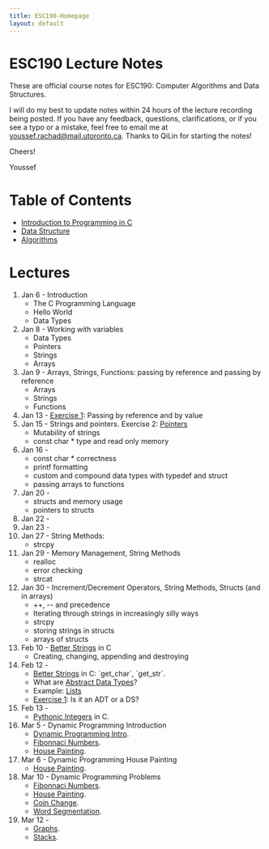 ```yaml
---
title: ESC190-Homepage
layout: default
---
```


# ESC190 Lecture Notes
These are official course notes for ESC190: Computer Algorithms and Data Structures.
<!--<br><br>-->



I will do my best to update notes within 24 hours of the lecture recording being posted. If you have any
feedback, questions, clarifications, or if you see a typo or a mistake, feel free to email me at <a
href="mailto:youssef.rachad@mail.utoronto.ca">youssef.rachad@mail.utoronto.ca</a>. Thanks to QiLin for
starting the notes!
<!--<br><br>-->



Cheers!

Youssef


# Table of Contents
- [Introduction to Programming in C](./topics/cprogramming.html)
- [Data Structure](./topics/datastructures.html)
- [Algorithms](./topics/algorithms.html)

# Lectures
<ol id="lecs">
  <li>Jan  6 - Introduction 
	  <ul>
		  <li>The C Programming Language</li>
		  <li>Hello World</li>
		  <li>Data Types</li>
	</ul>
  </li>
  <li>Jan  8 - Working with variables 
	  <ul>
		  <li>Data Types</li>
		  <li>Pointers</li>
		  <li>Strings</li>
		  <li>Arrays</li>
	  </ul>
  </li>
  <li>Jan  9 - Arrays, Strings, Functions: passing by reference and passing by reference
	  <ul>
		  <li>Arrays</li>
		  <li>Strings</li>
		  <li>Functions</li>
	  </ul>
  </li>
  <li>Jan 13 - <a href="{{ site.url }}{{ site.baseurl }}/topics/cprogramming/exercice.html">Exercise 1</a>: Passing by reference and by value</li>
  <li>Jan 15 - Strings and pointers. Exercise 2: <a href="https://www.cs.toronto.edu/~guerzhoy/190/pointers" target="blank_">Pointers</a>  
       <ul>
           <li>Mutability of strings</li>
           <li>const char * type and read only memory</li>
       </ul> 
  </li>
  <li>Jan 16 -
      <ul>
          <li>const char * correctness</li>
          <li>printf formatting</li>
          <li>custom and compound data types with typedef and struct</li>
          <li>passing arrays to functions</li>
      </ul>
  </li>
  <li>Jan 20 - 
      <ul>
          <li>structs and memory usage</li>
          <li>pointers to structs</li>
      </ul>
  </li>
  <li>Jan 22 - </li>
  <li>Jan 23 - </li>
  <li>Jan 27 - String Methods:
      <ul>
          <li>strcpy</li>
          <!--<li>??</li>-->
      </ul>
  <li>Jan 29 - Memory Management, String Methods
      <ul>
          <li>realloc</li>
          <li>error checking</li>
          <li>strcat</li>
      </ul>
  <li>Jan 30 - Increment/Decrement Operators, String Methods, Structs (and in arrays)
      <ul>
          <li> ++, -- and precedence</li>
          <li>Iterating through strings in increasingly silly ways</li>
          <li>strcpy</li>
          <!--<li>length of string??</li>-->
          <li>storing strings in structs</li>
          <li>arrays of structs</li>
      </ul>
  <li>Feb 10 - <a href="{{ site.baseurl }}{% link _topics/datastructures/betterstring.md %}">Better Strings</a> in C
      <ul>
          <li> Creating, changing, appending and destroying</li>
      </ul>
  <li>Feb 12 - 
      <ul>
          <li><a href="{{ site.baseurl }}{% link _topics/datastructures/betterstring.md %}">Better Strings</a> in C: `get_char`, `get_str`.</li>
          <li>What are <a href="{{ site.baseurl }}{% link _topics/datastructures/ADT.md %}">Abstract Data Types</a>?</li>
          <li>Example: <a href="{{ site.baseurl }}{% link _topics/datastructures/ADT.md %}">Lists</a></li>
          <li><a href="{{ site.url }}{{ site.baseurl }}/topics/cprogramming/exercice.html">Exercise 1</a>: Is it an ADT or a DS?</li>
      </ul>
  <li>Feb 13 - 
      <ul>
          <li><a href="{{ site.baseurl }}{% link _topics/datastructures/pyInteger.md %}">Pythonic Integers</a> in C.</li>
      </ul>
  <li>Mar 5 - Dynamic Programming Introduction
      <ul>
          <li><a href="{{ site.baseurl }}{% link _topics/algorithms/dynamicprogramming.md %}">Dynamic Programming Intro</a>.</li>
          <li><a href="{{ site.baseurl }}{% link _topics/algorithms/dynamicprogramming.md %}#memoising-fibonacci-numbers">Fibonnaci Numbers</a>.</li>
          <li><a href="{{ site.baseurl }}{% link _topics/algorithms/dynamicprogramming.md %}#painting-the-whole-neighbourhood">House Painting</a>.</li>
      </ul>
  <li>Mar 6 - Dynamic Programming House Painting
      <ul>
          <li><a href="{{ site.baseurl }}{% link _topics/algorithms/dynamicprogramming.md %}#painting-the-whole-neighbourhood">House Painting</a>.</li>
      </ul>
  <li>Mar 10 - Dynamic Programming Problems
      <ul>
          <li><a href="{{ site.baseurl }}{% link _topics/algorithms/dynamicprogramming.md %}#memoising-fibonacci-numbers">Fibonnaci Numbers</a>.</li>
          <li><a href="{{ site.baseurl }}{% link _topics/algorithms/dynamicprogramming.md %}#painting-the-whole-neighbourhood">House Painting</a>.</li>
          <li><a href="">Coin Change</a>.</li>
          <li><a href="">Word Segmentation</a>.</li>
      </ul>
  <li>Mar 12 -
      <ul>
          <li><a href="{{ site.baseurl }}{% link _topics/datastructures/graphs.md %}">Graphs</a>.</li>
          <li><a href="{{ site.baseurl }}{% link _topics/datastructures/stacks.md %}">Stacks</a>.</li>
      </ul>
<!-- markdown auto closes the list maybe </ol> -->

